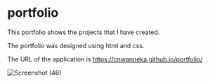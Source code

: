 # portfolio

This portfolio shows the projects that I have created.

The portfolio was designed using html and css.

The URL of the application is https://cnwanneka.github.io/portfolio/

![Screenshot (46)](https://user-images.githubusercontent.com/68708065/227663129-7b2e1059-0854-4dc3-b7a8-416be6c2a72f.png)
